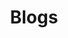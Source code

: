 ---
title: "Blogs"
description: "Writing is my way of thinking. When I put an idea into words, I gain clarity, uncover gaps in my understanding, and solidify concepts. This blog is where I document my explorations in Computer Vision, Computer Graphics, and Deep Learning. In the future, I’ll also dive into Theoretical Physics and the mathematics that underpins it. In the Processed Paper series, I distill research papers into clear, concise insights—preserving the core ideas while removing the complexity."
---